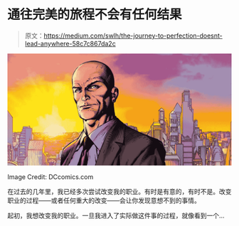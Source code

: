# 通往完美的旅程不会有任何结果

> 原文：<https://medium.com/swlh/the-journey-to-perfection-doesnt-lead-anywhere-58c7c867da2c>

![](img/7e6004e98878557e7d9da8170a95478d.png)

Image Credit: DCcomics.com

在过去的几年里，我已经多次尝试改变我的职业。有时是有意的，有时不是。改变职业的过程——或者任何重大的改变——会让你发现意想不到的事情。

起初，我想改变我的职业。一旦我进入了实际做这件事的过程，就像看到一个…